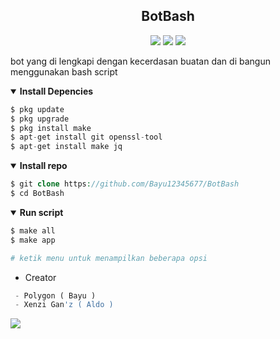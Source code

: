 <h2 align="center">BotBash</h2>
<p align="center">
  <img src="https://img.shields.io/static/v1?logo=nano&label=Language&message=Bourne+again+shell&color=green">
  <img src="https://img.shields.io/static/v1?logo=shell&label=Framework&message=Bash+id&color=green">
  <img src="https://img.shields.io/static/v1?logo=nginx&label=Feature&message=Bourne+again+shell&color=green">
</p>


bot yang di lengkapi dengan kecerdasan buatan dan di bangun menggunakan bash script 
<details open>
  <summary><strong> Install Depencies </strong></summary>

  ```php
  $ pkg update
  $ pkg upgrade
  $ pkg install make
  $ apt-get install git openssl-tool
  $ apt-get install make jq
  ```
  </details>

<details open>
  <summary><strong> Install repo </strong></summary>

  ```php
  $ git clone https://github.com/Bayu12345677/BotBash
  $ cd BotBash
  ```
  </details>

<details open>
  <summary><strong> Run script </strong></summary>

  ```php
  $ make all
  $ make app

  # ketik menu untuk menampilkan beberapa opsi
  ```
  </details>

- Creator 
```php
 - Polygon ( Bayu )
 - Xenzi Gan'z ( Aldo )
```


[![](https://img.shields.io/static/v1?logo=youtube&label=subscribe&message=Pejuang%20Kentang&color=red)](https://youtube.com/channel/UCtu-GcxKL8kJBXpR1wfMgWg)
